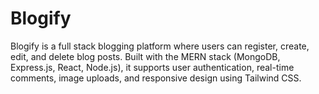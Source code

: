 # Blogify
Blogify is a full stack blogging platform where users can register, create, edit, and delete blog posts. Built with the MERN stack (MongoDB, Express.js, React, Node.js), it supports user authentication, real-time comments, image uploads, and responsive design using Tailwind CSS.
